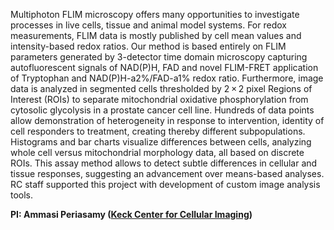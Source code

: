 Multiphoton FLIM microscopy offers many opportunities to investigate processes in live cells, tissue and animal model systems. For redox measurements, FLIM data is mostly published by cell mean values and intensity-based redox ratios. Our method is based entirely on FLIM parameters generated by 3-detector time domain microscopy capturing autofluorescent signals of NAD(P)H, FAD and novel FLIM-FRET application of Tryptophan and NAD(P)H-a2%/FAD-a1% redox ratio. Furthermore, image data is analyzed in segmented cells thresholded by 2 × 2 pixel Regions of Interest (ROIs) to separate mitochondrial oxidative phosphorylation from cytosolic glycolysis in a prostate cancer cell line. Hundreds of data points allow demonstration of heterogeneity in response to intervention, identity of cell responders to treatment, creating thereby different subpopulations. Histograms and bar charts visualize differences between cells, analyzing whole cell versus mitochondrial morphology data, all based on discrete ROIs. This assay method allows to detect subtle differences in cellular and tissue responses, suggesting an advancement over means-based analyses.
RC staff supported this project with development of custom image analysis tools.

**PI: Ammasi Periasamy ([Keck Center for Cellular Imaging](https://kcci.virginia.edu/))**
